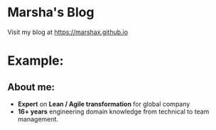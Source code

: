 # Marsha's Blog
Visit my blog at https://marshax.github.io

# Example:
## About me:
- **Expert** on **Lean / Agile transformation** for global company 
- **16+ years** engineering domain knowledge from technical to team management.
